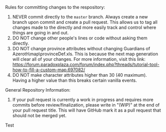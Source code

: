 Rules for committing changes to the respository:

1. NEVER commit directly to the `master` branch. Always create a new branch upon commit and create a pull request. This
allows us to tag all changes made to the directly and more easily track and control where things are going in and out.
2. DO NOT change other people's lines or code without asking them directly.
3. DO NOT change province attributes without changing Guardians of Azeroth\map\provinceDef.xls. This is because the next
map generation will clear all of your changes. For more information, visit this link:
        https://forum.paradoxplaza.com/forum/index.php?threads/tutorial-tool-how-to-fill-a-custom-map.697082/
4. DO NOT make character attributes higher than 30 (40 maximum). Having a higher value than this breaks certain vanilla
events.
        
General Repository Information:

1. If your pull request is currently a work in progress and requires more commits before review/finalization, please write in "(WIP)" at the end of your pull request title. This will have GitHub mark it as a pull request that should not be merged yet.

Test
